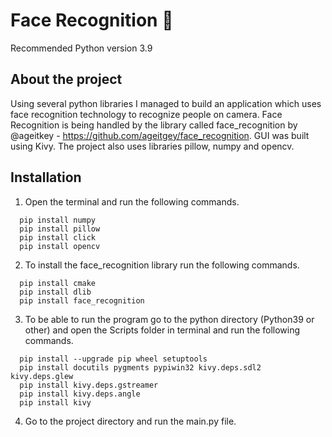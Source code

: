 # Face Recognition 🧑
Recommended Python version 3.9

## About the project
Using several python libraries I managed to build an application which uses face recognition technology to recognize people on camera.
Face Recognition is being handled by the library called face_recognition by @ageitkey - https://github.com/ageitgey/face_recognition.
GUI was built using Kivy.
The project also uses libraries pillow, numpy and opencv.

## Installation

1) Open the terminal and run the following commands.
``` 
  pip install numpy
  pip install pillow
  pip install click
  pip install opencv
```

2) To install the face_recognition library run the following commands.
```
  pip install cmake
  pip install dlib
  pip install face_recognition
```

3) To be able to run the program go to the python directory (Python39 or other) and open the Scripts folder in terminal and run the following commands.
```
  pip install --upgrade pip wheel setuptools
  pip install docutils pygments pypiwin32 kivy.deps.sdl2 kivy.deps.glew
  pip install kivy.deps.gstreamer
  pip install kivy.deps.angle
  pip install kivy
```

4) Go to the project directory and run the main.py file.

